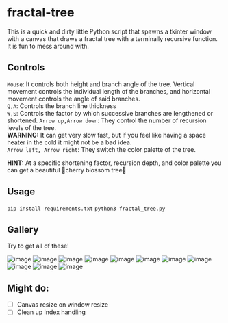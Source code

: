 # fractal-tree


This is a quick and dirty little Python script that spawns a tkinter window with a canvas that draws a fractal tree with a terminally recursive function. It is fun to mess around with.

## Controls
`Mouse`: It controls both height and branch angle of the tree. Vertical movement controls the individual length of the branches, and horizontal movement controls the angle of said branches.  
`Q,A`: Controls the branch line thickness  
`W,S`: Controls the factor by which successive branches are lengthened or shortened. 
`Arrow up,Arrow down`: They control the number of recursion levels of the tree.  
**WARNING:** It can get very slow fast, but if you feel like having a space heater in the cold it might not be a bad idea.  
`Arrow left, Arrow right`: They switch the color palette of the tree.  

**HINT:** At a specific shortening factor, recursion depth, and color palette you can get a beautiful 🌸cherry blossom tree🌸

## Usage
`pip install requirements.txt`
`python3 fractal_tree.py`
## Gallery
Try to get all of these!  

![image](https://github.com/user-attachments/assets/8df51de5-1d2a-4010-9431-5dd7cc046fec)
![image](https://github.com/user-attachments/assets/f7306a36-d289-46c1-b6e9-35adfaebbfcc)
![image](https://github.com/user-attachments/assets/0ef78c6a-1c13-4e13-86b2-5460ad3cf7cb)
![image](https://github.com/user-attachments/assets/e05d4db3-033f-4955-9258-7d095d5c04e3)
![image](https://github.com/user-attachments/assets/ded623e8-be18-46d3-8e36-d0a11b3081ff)
![image](https://github.com/user-attachments/assets/201b4ca2-bf8c-4ca7-a828-10ca8262ae04)
![image](https://github.com/user-attachments/assets/f4a1410e-ff3b-45fb-ba24-1d5f4e5644ad)
![image](https://github.com/user-attachments/assets/786e83bb-e867-4fde-a560-f228ae399c54)
![image](https://github.com/user-attachments/assets/a22dbe29-67a5-4801-a920-4705e1bbb29d)
![image](https://github.com/user-attachments/assets/bcb35a0a-2083-46a0-a7cd-5b1682d96d38)
![image](https://github.com/user-attachments/assets/743e432b-dac2-4240-9ff3-183b52e41f5f)

## Might do:
- [ ] Canvas resize on window resize
- [ ] Clean up index handling
